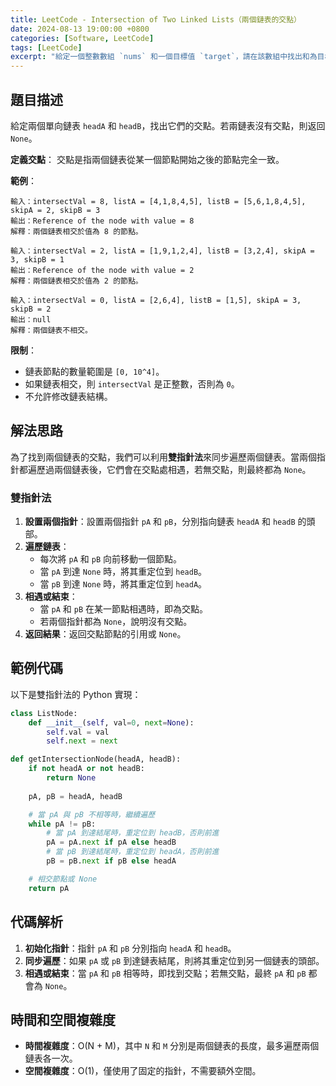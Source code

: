 ```yaml
---
title: LeetCode - Intersection of Two Linked Lists（兩個鏈表的交點）
date: 2024-08-13 19:00:00 +0800
categories: [Software, LeetCode]
tags: [LeetCode] 
excerpt: "給定一個整數數組 `nums` 和一個目標值 `target`，請在該數組中找出和為目標值的那兩個整數，並返回它們的索引"
---
```


## 題目描述
給定兩個單向鏈表 `headA` 和 `headB`，找出它們的交點。若兩鏈表沒有交點，則返回 `None`。

**定義交點**：
交點是指兩個鏈表從某一個節點開始之後的節點完全一致。

**範例**：

```
輸入：intersectVal = 8, listA = [4,1,8,4,5], listB = [5,6,1,8,4,5], skipA = 2, skipB = 3
輸出：Reference of the node with value = 8
解釋：兩個鏈表相交於值為 8 的節點。
```

```
輸入：intersectVal = 2, listA = [1,9,1,2,4], listB = [3,2,4], skipA = 3, skipB = 1
輸出：Reference of the node with value = 2
解釋：兩個鏈表相交於值為 2 的節點。
```

```
輸入：intersectVal = 0, listA = [2,6,4], listB = [1,5], skipA = 3, skipB = 2
輸出：null
解釋：兩個鏈表不相交。
```

**限制**：
- 鏈表節點的數量範圍是 `[0, 10^4]`。
- 如果鏈表相交，則 `intersectVal` 是正整數，否則為 `0`。
- 不允許修改鏈表結構。

## 解法思路
為了找到兩個鏈表的交點，我們可以利用**雙指針法**來同步遍歷兩個鏈表。當兩個指針都遍歷過兩個鏈表後，它們會在交點處相遇，若無交點，則最終都為 `None`。

### 雙指針法
1. **設置兩個指針**：設置兩個指針 `pA` 和 `pB`，分別指向鏈表 `headA` 和 `headB` 的頭部。
2. **遍歷鏈表**：
   - 每次將 `pA` 和 `pB` 向前移動一個節點。
   - 當 `pA` 到達 `None` 時，將其重定位到 `headB`。
   - 當 `pB` 到達 `None` 時，將其重定位到 `headA`。
3. **相遇或結束**：
   - 當 `pA` 和 `pB` 在某一節點相遇時，即為交點。
   - 若兩個指針都為 `None`，說明沒有交點。
4. **返回結果**：返回交點節點的引用或 `None`。

## 範例代碼

以下是雙指針法的 Python 實現：

```python
class ListNode:
    def __init__(self, val=0, next=None):
        self.val = val
        self.next = next

def getIntersectionNode(headA, headB):
    if not headA or not headB:
        return None
    
    pA, pB = headA, headB

    # 當 pA 與 pB 不相等時，繼續遍歷
    while pA != pB:
        # 當 pA 到達結尾時，重定位到 headB，否則前進
        pA = pA.next if pA else headB
        # 當 pB 到達結尾時，重定位到 headA，否則前進
        pB = pB.next if pB else headA

    # 相交節點或 None
    return pA
```

## 代碼解析
1. **初始化指針**：指針 `pA` 和 `pB` 分別指向 `headA` 和 `headB`。
2. **同步遍歷**：如果 `pA` 或 `pB` 到達鏈表結尾，則將其重定位到另一個鏈表的頭部。
3. **相遇或結束**：當 `pA` 和 `pB` 相等時，即找到交點；若無交點，最終 `pA` 和 `pB` 都會為 `None`。

## 時間和空間複雜度
- **時間複雜度**：O(N + M)，其中 `N` 和 `M` 分別是兩個鏈表的長度，最多遍歷兩個鏈表各一次。
- **空間複雜度**：O(1)，僅使用了固定的指針，不需要額外空間。
